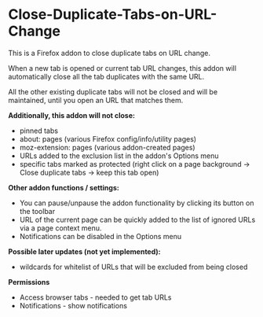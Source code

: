 # Close-Duplicate-Tabs-on-URL-Change
This is a Firefox addon to close duplicate tabs on URL change.

When a new tab is opened or current tab URL changes, 
this addon will automatically close all the tab duplicates with the same URL.

All the other existing duplicate tabs will not be closed and will be maintained, 
until you open an URL that matches them.

**Additionally, this addon will not close:**

* pinned tabs
* about: pages (various Firefox config/info/utility pages)
* moz-extension: pages (various addon-created pages)
* URLs added to the exclusion list in the addon's Options menu
* specific tabs marked as protected (right click on a page background -> Close duplicate tabs -> keep this tab open)

**Other addon functions / settings:**

* You can pause/unpause the addon functionality by clicking its button on the toolbar
* URL of the current page can be quickly added to the list of ignored URLs via a page context menu.
* Notifications can be disabled in the Options menu

**Possible later updates (not yet implemented):**

* wildcards for whitelist of URLs that will be excluded from being closed

**Permissions**

* Access browser tabs - needed to get tab URLs
* Notifications - show notifications
